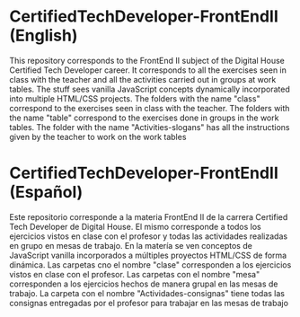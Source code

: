 # CertifiedTechDeveloper-FrontEndII (English)
This repository corresponds to the FrontEnd II subject of the Digital House Certified Tech Developer career. It corresponds to all the exercises seen in class with the teacher and all the activities carried out in groups at work tables. The stuff sees vanilla JavaScript concepts dynamically incorporated into multiple HTML/CSS projects.
The folders with the name "class" correspond to the exercises seen in class with the teacher.
The folders with the name "table" correspond to the exercises done in groups in the work tables.
The folder with the name "Activities-slogans" has all the instructions given by the teacher to work on the work tables

# CertifiedTechDeveloper-FrontEndII (Español)
Este repositorio corresponde a la materia FrontEnd II de la carrera Certified Tech Developer de Digital House. El mismo corresponde a todos los ejercicios vistos en clase con el profesor y todas las actividades realizadas en grupo en mesas de trabajo. En la matería se ven conceptos de JavaScript vanilla incorporados a múltiples proyectos HTML/CSS de forma dinámica. 
Las carpetas cno el nombre "clase" corresponden a los ejercicios vistos en clase con el profesor.
Las carpetas con el nombre "mesa" corresponden a los ejercicios hechos de manera grupal en las mesas de trabajo. 
La carpeta con el nombre "Actividades-consignas" tiene todas las consignas entregadas por el profesor para trabajar en las mesas de trabajo
